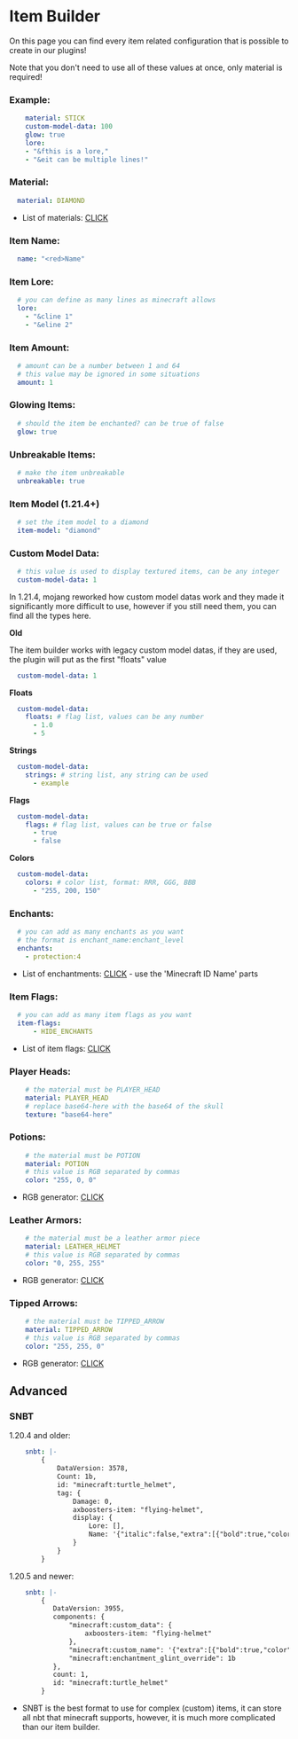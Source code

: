 # Item Builder

On this page you can find every item related configuration that is possible to create in our plugins!

Note that you don't need to use all of these values at once, only material is required!

### Example:

```yaml
    material: STICK
    custom-model-data: 100
    glow: true
    lore:
    - "&fthis is a lore,"
    - "&eit can be multiple lines!"
```

### Material:

```yaml
  material: DIAMOND
```
* List of materials: [CLICK](https://hub.spigotmc.org/javadocs/bukkit/org/bukkit/Material.html)

### Item Name:

```yaml
  name: "<red>Name"
```

### Item Lore:

```yaml
  # you can define as many lines as minecraft allows
  lore:
    - "&cline 1"
    - "&eline 2"
```

### Item Amount:

```yaml
  # amount can be a number between 1 and 64
  # this value may be ignored in some situations
  amount: 1
```

### Glowing Items:

```yaml
  # should the item be enchanted? can be true of false
  glow: true
```

### Unbreakable Items:

```yaml
  # make the item unbreakable
  unbreakable: true
```

### Item Model (1.21.4+)

```yaml
  # set the item model to a diamond
  item-model: "diamond"
```

### Custom Model Data:

<tabs>
<tab title="Old (1.18.2-1.21.3)">

```yaml
  # this value is used to display textured items, can be any integer
  custom-model-data: 1
```

</tab>

<tab title="New (1.21.4+)">

In 1.21.4, mojang reworked how custom model datas work and they made it significantly more difficult to use, however if you still need them, you can find all the types here.

**Old**

The item builder works with legacy custom model datas, if they are used, the plugin will put as the first "floats" value
```yaml
  custom-model-data: 1
```

**Floats**
```yaml
  custom-model-data:
    floats: # flag list, values can be any number
      - 1.0
      - 5
```

**Strings**
```yaml
  custom-model-data:
    strings: # string list, any string can be used
      - example
```

**Flags**
```yaml
  custom-model-data:
    flags: # flag list, values can be true or false
      - true
      - false
```

**Colors**
```yaml
  custom-model-data:
    colors: # color list, format: RRR, GGG, BBB
      - "255, 200, 150"
```

</tab>
</tabs>

### Enchants:

```yaml
  # you can add as many enchants as you want
  # the format is enchant_name:enchant_level
  enchants:
    - protection:4
```
* List of enchantments: [CLICK](https://www.digminecraft.com/lists/enchantment_list_pc.php) - use the 'Minecraft ID Name' parts

### Item Flags:

```yaml
  # you can add as many item flags as you want
  item-flags:
      - HIDE_ENCHANTS
```
* List of item flags: [CLICK](https://hub.spigotmc.org/javadocs/bukkit/org/bukkit/inventory/ItemFlag.html)

### Player Heads:

```yaml
    # the material must be PLAYER_HEAD
    material: PLAYER_HEAD
    # replace base64-here with the base64 of the skull
    texture: "base64-here"
```

### Potions:

```yaml
    # the material must be POTION
    material: POTION
    # this value is RGB separated by commas
    color: "255, 0, 0"
```
* RGB generator: [CLICK](https://htmlcolorcodes.com/color-picker/)

### Leather Armors:

```yaml
    # the material must be a leather armor piece
    material: LEATHER_HELMET
    # this value is RGB separated by commas
    color: "0, 255, 255"
```
* RGB generator: [CLICK](https://htmlcolorcodes.com/color-picker/)

### Tipped Arrows:

```yaml
    # the material must be TIPPED_ARROW
    material: TIPPED_ARROW
    # this value is RGB separated by commas
    color: "255, 255, 0"
```
* RGB generator: [CLICK](https://htmlcolorcodes.com/color-picker/)

## Advanced

### SNBT

1.20.4 and older:
```yaml
    snbt: |-
        {
            DataVersion: 3578,
            Count: 1b,
            id: "minecraft:turtle_helmet",
            tag: {
                Damage: 0,
                axboosters-item: "flying-helmet",
                display: {
                    Lore: [],
                    Name: '{"italic":false,"extra":[{"bold":true,"color":"#0099FF","text":"F"},{"bold":true,"color":"#009CFF","text":"l"},{"bold":true,"color":"#009FFF","text":"y"},{"bold":true,"color":"#00A2FF","text":"i"},{"bold":true,"color":"#00A4FF","text":"n"},{"bold":true,"color":"#00A7FF","text":"g"},{"bold":true,"color":"#00AAFF","text":" "},{"bold":true,"color":"#00ADFF","text":"h"},{"bold":true,"color":"#00B0FF","text":"e"},{"bold":true,"color":"#00B3FF","text":"l"},{"bold":true,"color":"#00B5FF","text":"m"},{"bold":true,"color":"#00B8FF","text":"e"},{"bold":true,"color":"#00BBFF","text":"t"}],"text":""}'
                }
            }
        }
```
1.20.5 and newer:
```yaml
    snbt: |-
        {
           DataVersion: 3955,
           components: {
               "minecraft:custom_data": {
                   axboosters-item: "flying-helmet"
               },
               "minecraft:custom_name": '{"extra":[{"bold":true,"color":"#0099FF","text":"F"},{"bold":true,"color":"#009CFF","text":"l"},{"bold":true,"color":"#009FFF","text":"y"},{"bold":true,"color":"#00A2FF","text":"i"},{"bold":true,"color":"#00A4FF","text":"n"},{"bold":true,"color":"#00A7FF","text":"g"},{"bold":true,"color":"#00AAFF","text":" "},{"bold":true,"color":"#00ADFF","text":"h"},{"bold":true,"color":"#00B0FF","text":"e"},{"bold":true,"color":"#00B3FF","text":"l"},{"bold":true,"color":"#00B5FF","text":"m"},{"bold":true,"color":"#00B8FF","text":"e"},{"bold":true,"color":"#00BBFF","text":"t"}],"italic":false,"text":""}',
               "minecraft:enchantment_glint_override": 1b
           },
           count: 1,
           id: "minecraft:turtle_helmet"
        }
```
* SNBT is the best format to use for complex (custom) items, it can store all nbt that minecraft supports, however, it is much more complicated than our item builder.